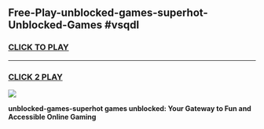 
## Free-Play-unblocked-games-superhot-Unblocked-Games #vsqdl
<h3>
<a href="https://news.freeplayer.one?title=unblocked-games-superhot&ref=8M">CLICK TO PLAY</a></h3>
<hr>

<h3>
<a href="https://news.freeplayer.one?title=unblocked-games-superhot&ref=8M">CLICK 2 PLAY</a>
  
</h3>

<a href="https://news.freeplayer.one?title=unblocked-games-superhot&ref=8M"><img src="https://clearcache.store/games.png"></a>


**unblocked-games-superhot games unblocked: Your Gateway to Fun and Accessible Online Gaming**
